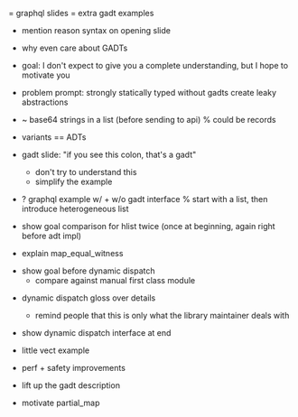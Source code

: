 = graphql slides
= extra gadt examples

* mention reason syntax on opening slide
- why even care about GADTs
* goal: I don't expect to give you a complete understanding, but I hope to motivate you
* problem prompt: strongly statically typed without gadts create leaky abstractions
* ~ base64 strings in a list (before sending to api)
  % could be records

* variants == ADTs
* gadt slide: "if you see this colon, that's a gadt"
  * don't try to understand this
  * simplify the example
- ? graphql example w/ + w/o gadt interface
% start with a list, then introduce heterogeneous list
* show goal comparison for hlist twice (once at beginning, again right before adt impl)
- explain map\_equal\_witness

* show goal before dynamic dispatch
  * compare against manual first class module
- dynamic dispatch gloss over details
  - remind people that this is only what the library maintainer deals with
- show dynamic dispatch interface at end
- little vect example
- perf + safety improvements

- lift up the gadt description
- motivate partial\_map
